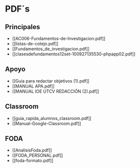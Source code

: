 # PDF´s
## Principales
- [[AC006-Fundamentos-de-Investigacion.pdf]]
- [[listas-de-cotejo.pdf]]
- [[Fundamentos_de_investigacion.pdf]]
- [[clasesdefundamentos12set-100927135530-phpapp02.pdf]]
## Apoyo
- [[Guia para redactar objetivos (1).pdf]]
- [[MANUAL APA.pdf]]
- [[MANUAL IOE UTCV REDACCIÓN  (2).pdf]]
## Classroom
- [[guia_rapida_alumnos_classroom.pdf]]
- [[Manual-Google-Classroom.pdf]]
## FODA
- [[AnalisisFoda.pdf]]
- [[FODA_PERSONAL.pdf]]
- [[foda-formato.pdf]]
